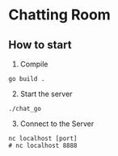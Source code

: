 # Chatting Room

## How to start
1. Compile
```shell
go build .
```

2. Start the server
```shell
./chat_go
```

3. Connect to the Server
```shell
nc localhost [port]
# nc localhost 8888
```

